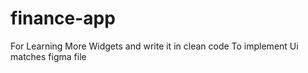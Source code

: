# finance-app
For Learning More Widgets and write it in clean code To implement Ui matches figma file  

